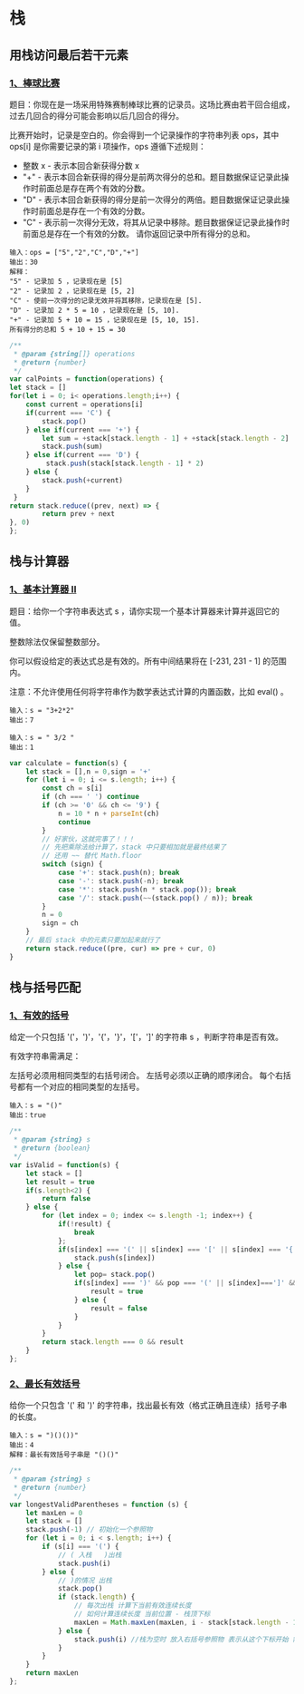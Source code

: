 # 栈

## 用栈访问最后若干元素

### [1、棒球比赛](https://leetcode.cn/problems/baseball-game/description/) 

题目：你现在是一场采用特殊赛制棒球比赛的记录员。这场比赛由若干回合组成，过去几回合的得分可能会影响以后几回合的得分。

比赛开始时，记录是空白的。你会得到一个记录操作的字符串列表 ops，其中 ops[i] 是你需要记录的第 i 项操作，ops 遵循下述规则：

* 整数 x - 表示本回合新获得分数 x
* "+" - 表示本回合新获得的得分是前两次得分的总和。题目数据保证记录此操作时前面总是存在两个有效的分数。
* "D" - 表示本回合新获得的得分是前一次得分的两倍。题目数据保证记录此操作时前面总是存在一个有效的分数。
* "C" - 表示前一次得分无效，将其从记录中移除。题目数据保证记录此操作时前面总是存在一个有效的分数。
请你返回记录中所有得分的总和。

```log
输入：ops = ["5","2","C","D","+"]
输出：30
解释：
"5" - 记录加 5 ，记录现在是 [5]
"2" - 记录加 2 ，记录现在是 [5, 2]
"C" - 使前一次得分的记录无效并将其移除，记录现在是 [5].
"D" - 记录加 2 * 5 = 10 ，记录现在是 [5, 10].
"+" - 记录加 5 + 10 = 15 ，记录现在是 [5, 10, 15].
所有得分的总和 5 + 10 + 15 = 30

```

```js 
/**
 * @param {string[]} operations
 * @return {number}
 */
var calPoints = function(operations) {
let stack = []
for(let i = 0; i< operations.length;i++) {
    const current = operations[i]
    if(current === 'C') {
        stack.pop()
    } else if(current === '+') {
        let sum = +stack[stack.length - 1] + +stack[stack.length - 2]
        stack.push(sum)
    } else if(current === 'D') {
         stack.push(stack[stack.length - 1] * 2)
    } else {
        stack.push(+current)
    }
 }
return stack.reduce((prev, next) => {
        return prev + next
}, 0)
};
```

## 栈与计算器

### [1、基本计算器 II](https://leetcode.cn/problems/basic-calculator-ii/) 

题目：给你一个字符串表达式 s ，请你实现一个基本计算器来计算并返回它的值。

整数除法仅保留整数部分。

你可以假设给定的表达式总是有效的。所有中间结果将在 [-231, 231 - 1] 的范围内。

注意：不允许使用任何将字符串作为数学表达式计算的内置函数，比如 eval() 。

```log
输入：s = "3+2*2"
输出：7

输入：s = " 3/2 "
输出：1
```

```js
var calculate = function(s) {
    let stack = [],n = 0,sign = '+'
    for (let i = 0; i <= s.length; i++) {
        const ch = s[i]
        if (ch === ' ') continue
        if (ch >= '0' && ch <= '9') {
            n = 10 * n + parseInt(ch)
            continue
        }
        // 好家伙，这就完事了！！！
        // 先把乘除法给计算了，stack 中只要相加就是最终结果了 
        // 还用 ~~ 替代 Math.floor
        switch (sign) {
            case '+': stack.push(n); break
            case '-': stack.push(-n); break
            case '*': stack.push(n * stack.pop()); break
            case '/': stack.push(~~(stack.pop() / n)); break
        }
        n = 0
        sign = ch
    }
    // 最后 stack 中的元素只要加起来就行了
    return stack.reduce((pre, cur) => pre + cur, 0)
}
```

## 栈与括号匹配

### [1、有效的括号](https://leetcode.cn/problems/valid-parentheses/) 

给定一个只包括 '('，')'，'{'，'}'，'['，']' 的字符串 s ，判断字符串是否有效。

有效字符串需满足：

左括号必须用相同类型的右括号闭合。
左括号必须以正确的顺序闭合。
每个右括号都有一个对应的相同类型的左括号。

```log
输入：s = "()"
输出：true
```

```js
/**
 * @param {string} s
 * @return {boolean}
 */
var isValid = function(s) {
    let stack = []
    let result = true
    if(s.length<2) {
        return false
    } else {
        for (let index = 0; index <= s.length -1; index++) {
            if(!result) {
                break
            };
            if(s[index] === '(' || s[index] === '[' || s[index] === '{') {
                stack.push(s[index])
            } else {
                let pop= stack.pop()
                if(s[index] === ')' && pop === '(' || s[index]===']' && pop === '[' || s[index] === '}' && pop === '{') {
                    result = true
                } else {
                    result = false
                }
            }
        }
        return stack.length === 0 && result
    }
};
```

### [2、最长有效括号](https://leetcode.cn/problems/longest-valid-parentheses/description/) 

给你一个只包含 '(' 和 ')' 的字符串，找出最长有效（格式正确且连续）括号子串的长度。

```log
输入：s = ")()())"
输出：4
解释：最长有效括号子串是 "()()"
```


```js
/**
 * @param {string} s
 * @return {number}
 */
var longestValidParentheses = function (s) {
    let maxLen = 0
    let stack = []
    stack.push(-1) // 初始化一个参照物
    for (let i = 0; i < s.length; i++) {
        if (s[i] === '(') {
            // ( 入栈   )出栈
            stack.push(i)
        } else {
            // )的情况 出栈
            stack.pop()
            if (stack.length) {
                // 每次出栈 计算下当前有效连续长度
                // 如何计算连续长度 当前位置 - 栈顶下标
                maxLen = Math.maxLen(maxLen, i - stack[stack.length - 1])
            } else {
                stack.push(i) //栈为空时 放入右括号参照物 表示从这个下标开始 需要重新计算长度
            }
        }
    }
    return maxLen
};
```